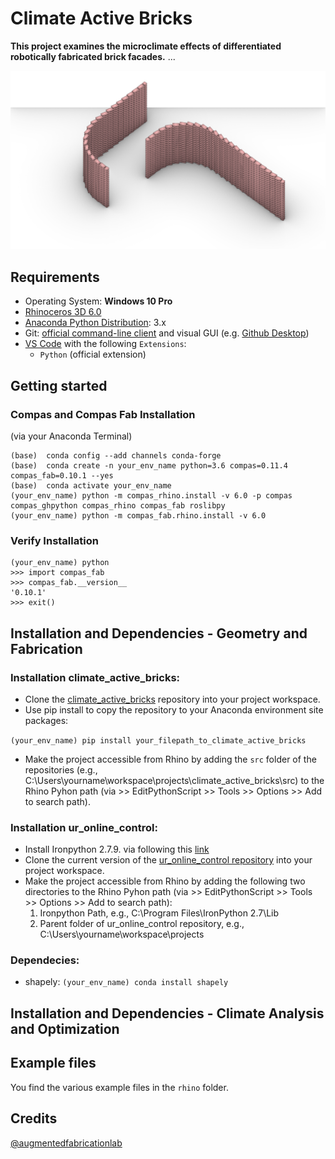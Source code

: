 
# Climate Active Bricks


**This project examines the microclimate effects of differentiated robotically fabricated brick facades.** ...

![Brickwall Example 2](/docs/images/brickwall_ex2.jpg)


## Requirements

* Operating System: **Windows 10 Pro**
* [Rhinoceros 3D 6.0](https://www.rhino3d.com/)
* [Anaconda Python Distribution](https://www.anaconda.com/download/): 3.x
* Git: [official command-line client](https://git-scm.com/) and visual GUI (e.g. [Github Desktop](https://desktop.github.com/))
* [VS Code](https://code.visualstudio.com/) with the following `Extensions`:
  * `Python` (official extension)


## Getting started

### Compas and Compas Fab Installation 
(via your Anaconda Terminal)
    
    (base)  conda config --add channels conda-forge
    (base)  conda create -n your_env_name python=3.6 compas=0.11.4 compas_fab=0.10.1 --yes
    (base)  conda activate your_env_name
    (your_env_name) python -m compas_rhino.install -v 6.0 -p compas compas_ghpython compas_rhino compas_fab roslibpy
    (your_env_name) python -m compas_fab.rhino.install -v 6.0
    
### Verify Installation

    (your_env_name) python
    >>> import compas_fab
    >>> compas_fab.__version__
    '0.10.1'
    >>> exit()


## Installation and Dependencies - Geometry and Fabrication

### Installation climate_active_bricks:

* Clone the [climate_active_bricks](https://github.com/augmentedfabricationlab/climate_active_bricks) repository into your project workspace.
* Use pip install to copy the repository to your Anaconda environment site packages: 

`(your_env_name) pip install your_filepath_to_climate_active_bricks`        

* Make the project accessible from Rhino by adding the `src` folder of the repositories (e.g., C:\Users\yourname\workspace\projects\climate_active_bricks\src) to the Rhino Pyhon path (via >> EditPythonScript >> Tools >> Options >> Add to search path).

### Installation ur_online_control:

* Install Ironpython 2.7.9. via following this [link](https://github.com/IronLanguages/ironpython2/releases/tag/ipy-2.7.9)
* Clone the current version of the [ur_online_control repository](https://github.com/augmentedfabricationlab/ur_online_control) 
into your project workspace.
* Make the project accessible from Rhino by adding the following two directories to the Rhino Pyhon path (via >> EditPythonScript >> Tools >> Options >> Add to search path):
    1. Ironpython Path, e.g., C:\Program Files\IronPython 2.7\Lib
    2. Parent folder of ur_online_control repository, e.g., C:\Users\yourname\workspace\projects

### Dependecies:

* shapely: `(your_env_name) conda install shapely`


## Installation and Dependencies - Climate Analysis and Optimization


## Example files

You find the various example files in the `rhino` folder.


Credits
-------------

[@augmentedfabricationlab](https://github.com/augmentedfabricationlab)
